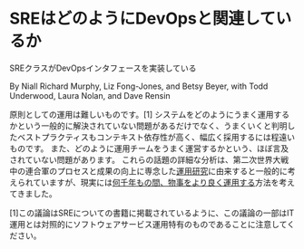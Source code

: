 # SREはどのようにDevOpsと関連しているか

SREクラスがDevOpsインタフェースを実装している

By Niall Richard Murphy, Liz Fong-Jones, and Betsy Beyer, with Todd Underwood, Laura Nolan, and Dave Rensin

原則としての運用は難しいものです。[1]
システムをどのようにうまく運用するかという一般的に解決されていない問題があるだけでなく、うまくいくと判明したベストプラクティスもコンテキスト依存性が高く、幅広く採用するには程遠いものです。
また、どのように運用チームをうまく運営するかという、ほぼ言及されていない問題があります。
これらの話題の詳細な分析は、第二次世界大戦中の連合軍のプロセスと成果の向上に専念した[運用研究](https://www.informs.org/Resource-Center/INFORMS-Student-Union/Career-FAQs)に由来すると一般的に考えられていますが、現実には[何千年もの間、物事をより良く運用する](http://www.operationsmanager.com/what-is-operations-management/provence-france/)方法を考えてきました。

[1]この議論はSREについての書籍に掲載されているように、この議論の一部はIT運用とは対照的にソフトウェアサービス運用特有のものであることに注意してください。
